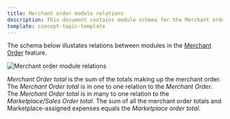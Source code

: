 ```yaml
---
title: Merchant order module relations
description: This document contains module schema for the Merchant order feature in the Spryker Commerce OS.
template: concept-topic-template
---
```


The schema below illustates relations between modules in the [Merchant Order](https://documentation.spryker.com/marketplace/docs/merchant-order-feature-overview) feature.

![Merchant order module relations](https://spryker.s3.eu-central-1.amazonaws.com/docs/Features/Marketplace/Marketplace+and+Merchant+orders/Merchant+order+feature+overview/merchant-order-module-relations.png)

*Merchant Order total* is the sum of the totals making up the merchant order. The *Merchant Order total* is in one to one relation to the *Merchant Order*. The *Merchant Order total* is in many to one relation to the *Marketplace/Sales Order total*. The sum of all the merchant order totals and Marketplace-assigned expenses equals the *Marketplace order total*.

